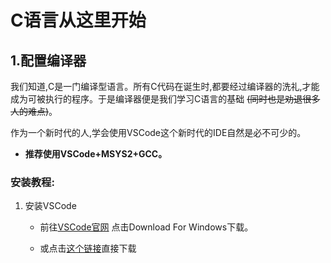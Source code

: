 # C语言从这里开始

## 1.配置编译器

我们知道,C是一门编译型语言。所有C代码在诞生时,都要经过编译器的洗礼,才能成为可被执行的程序。于是编译器便是我们学习C语言的基础 ~~(同时也是劝退很多人的难点)~~。

作为一个新时代的人,学会使用VSCode这个新时代的IDE自然是必不可少的。

- **推荐使用VSCode+MSYS2+GCC。**

### 		安装教程:

1. 安装VSCode

   - 前往<a href="https://code.visualstudio.com/">VSCode官网</a> 点击Download For Windows下载。

   - 或点击<a href="https://code.visualstudio.com/docs/?dv=win64user">这个链接</a>直接下载
   
